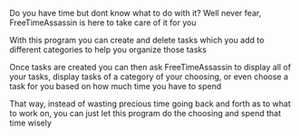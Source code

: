 Do you have time but dont know what to do with it?
Well never fear, FreeTimeAssassin is here to take care of it for you

With this program you can create and delete tasks which you add to different categories to help you organize those tasks

Once tasks are created you can then ask FreeTimeAssassin to display all of your tasks, display tasks of a category of your choosing, or even choose a task for you based on how much time you have to spend

That way, instead of wasting precious time going back and forth as to what to work on, you can just let this program do the choosing and spend that time wisely
